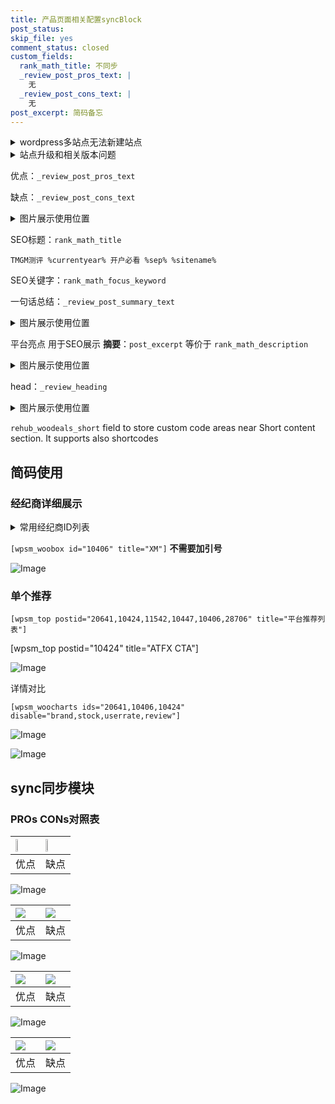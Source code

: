 ```yaml
---
title: 产品页面相关配置syncBlock
post_status: 
skip_file: yes
comment_status: closed
custom_fields:
  rank_math_title: 不同步
  _review_post_pros_text: |
    无
  _review_post_cons_text: |
    无
post_excerpt: 简码备忘
---
```

<details><summary>wordpress多站点无法新建站点</summary>

<li>和报错需要清理cookies一样的原因</li>
<li>wp-config.php里面<code>define( 'SUBDOMAIN_INSTALL', false );//子域名安装</code></li>
<li>新建子站点是用<code>define( 'SUBDOMAIN_INSTALL', true);//子域名安装</code> 完成以后，改成<code>false</code></li>
</details>

<details><summary>站点升级和相关版本问题</summary>

<p>wordpress：5.9.9
woocommerce：7.5.1
出现问题的地方：主题选项里面>><strong>Product layout >>compact style</strong></p>
<p>如何出现没有用过的字段 导致无法保存。先导出配置 然后进行修改，后面再次恢复即可。</p>
<p>出现部分字段无法显示时，需要返回默认布局后，对产品进行保存就好了。</p>
<p></p>
</details>

优点：`_review_post_pros_text`

缺点：`_review_post_cons_text`

<details><summary>图片展示使用位置</summary>

<img src="https://prod-files-secure.s3.us-west-2.amazonaws.com/39ed1227-6d7d-4570-be36-9ccd4a2c4241/f51d3d83-55d4-4bdf-9604-f37ec77ab556/Untitled.png?X-Amz-Algorithm=AWS4-HMAC-SHA256&X-Amz-Content-Sha256=UNSIGNED-PAYLOAD&X-Amz-Credential=ASIAZI2LB4666P5XKYOB%2F20251011%2Fus-west-2%2Fs3%2Faws4_request&X-Amz-Date=20251011T105520Z&X-Amz-Expires=3600&X-Amz-Security-Token=IQoJb3JpZ2luX2VjEGYaCXVzLXdlc3QtMiJIMEYCIQDGI8tzHjXg048HznIKKmoxygLtoWPBjCpRoPgbli2y8QIhAJijpwbN2pwPWRIg%2BbgWo%2FJyYVhnFYeSwGnDTFRluSSPKogECP%2F%2F%2F%2F%2F%2F%2F%2F%2F%2F%2FwEQABoMNjM3NDIzMTgzODA1IgzlhPxTCUdJ12t1JOoq3AMAcaBIyAkpzFMANmACEVtU2Nh%2Bglv0sDGwjWv1rciOcgCOsIURpRuFDuSdvzIgdcAcIc3OLmvwSY6hn9lJwNp%2BNWsvOBkchhoJilMDCZofqbbVqhoEL4T5b46m6Jm%2Fj50ySAG4CY7fjmngdZMmRjChubwldUrXKdgIK4VDoPx4y%2F6i3EZhAn%2FYMvXKQUwaH5xre4igkU4t7MJqX1AKILjkFxsc5DhvUkRu1E4rI2SwnG%2F01esmhSkuND2lLBnBRSetgbn%2F5vJZiu6m3Tqo0T8sqgzu1RtW%2FpPiGswliuE4eETekTCrANg3U36wHuPdKBnTdfnvw2zOZ7%2BkK%2F0JwNu9N0iYXO9BArXLJuardfK%2BPKlPBi2vwtFiTBkc8l6q5ID0M21bwF4eUiy0ZVG3rcSCnIhVW4%2FbWcg7R0EJB8Kbkxh8HytnqEVkOTZbxf8A5Zd1p9uYTAgbYdUNq95dOUjPsD7BkIr93NhfZkQkSy6nRRC15x7zX%2FWrrrdVG0VYlFO3PwbqDgZrQ6w3HAmLpGlAWt%2FtCffQrr7zsjzLKseNIdEOyj7ZMlS0lTloLnDEXakYhOlVJm%2F%2FoLaxtLe0kgopOI3PsMuoIisHF34KVsPoqbPmS62UQtY3sjmnZzCN46fHBjqkAWIJVik%2BJ%2F41oPXo84Benql8zigVYCpaHcmRa%2BcJK0J8kPx%2BMICjewFYpUji1SddW5Ll5skWcM4euFdtDyKBaIA%2FW39EBOqIW0Mmc1raY0TeHN5vO%2FQX%2F1XydZPiCpwMztXTo323ZIRFozPyI6TWj%2FK%2B822Yx1TLd6bsFW24%2FuJsnpvjk57quS8UEcRuomLe2v%2FEkkpknXzFiT9G9dPpvAweDU26&X-Amz-Signature=db19eed962f82b977ec606cd29446e6e79d686dd13387acfdd5492e543a22dec&X-Amz-SignedHeaders=host&x-amz-checksum-mode=ENABLED&x-id=GetObject" alt="Image">
</details>

SEO标题：`rank_math_title`

`TMGM测评 %currentyear% 开户必看 %sep% %sitename%`

SEO关键字：`rank_math_focus_keyword`

一句话总结：`_review_post_summary_text`

<details><summary>图片展示使用位置</summary>

<img src="https://prod-files-secure.s3.us-west-2.amazonaws.com/39ed1227-6d7d-4570-be36-9ccd4a2c4241/4b96a922-296c-4f4e-8630-d1c870cbce01/Untitled.png?X-Amz-Algorithm=AWS4-HMAC-SHA256&X-Amz-Content-Sha256=UNSIGNED-PAYLOAD&X-Amz-Credential=ASIAZI2LB4664MLGK45T%2F20251011%2Fus-west-2%2Fs3%2Faws4_request&X-Amz-Date=20251011T105520Z&X-Amz-Expires=3600&X-Amz-Security-Token=IQoJb3JpZ2luX2VjEGYaCXVzLXdlc3QtMiJIMEYCIQC93D1R4vm4o6yK0cx7F7aKNCrn7ZQeQglZUgNQuGSeRAIhAPrgw7Ny3RxxoKaXqCxKSTaOXzF5pBSSgrSjYto%2B2vgFKogECP%2F%2F%2F%2F%2F%2F%2F%2F%2F%2F%2FwEQABoMNjM3NDIzMTgzODA1IgyLp4vctpJj%2FfsuteYq3AM2i5datuWQOzPedE0qg64uR0HUsDaIVxb4Hr415Rs7bT%2FtU9PL9%2BXibsMBupSwkkn7e3qb%2FcvFhQKNKuySU8UgyJZa%2BTLFxwe%2BHNJhjCWoGaGtEORPu1LkhiGItknPE9jtDE0XNHgGVMt2n8Cjge5M%2BhYN9EhiuvXgtHAVwPF9PmpkMTWkckPU0rSfn53fUvbmfGstGwMzYnwy9nrOog%2F54quWWgSQ1qNrFtGCHSPAU4tY%2BWtpA3GLIEpbjrC%2FdXgwoS3riW03Vhu5bzXQi5wLwxksO2awtYJ4a8UoQ3OxBDrOTdSXLbdwAOHQ53%2ByAf5Ws7SMq2M2dsE9f7S5SSlZzy6BRo5R6%2FnuC39eHCS%2B3sEs%2FTdev4nBFhtUx4CEcn6AK6DInODHToCfrk8FtV0j27w1j%2B%2F55Q%2FC9n1PI0s05JZCs5e%2BViwsYpt3oT9LC%2FVWpbnR6Sd7cNaP1rI%2BgJ9ZNU82lVCOxmdQjVc0HziFgTU5LZVeFHw%2BAERrUuWLWORE%2B8JzQXVvSyiW51X%2B%2BBFlDx0Ak4A1lCkDJycBzDaryES279hHfLbXzjM3aEPDXOEfBN2j5vx%2BCx%2BcoFulM%2FSqXtbU9F%2Blgb0bcmS8yjNqED9SdTuvix57fPwJizC14qfHBjqkARRAEUSu555Zo4yqoTSfrzzQGIIBqzd6b2baAUHfihhJmkl2Hd0vEPS0cudODuJ16Ch6qAr7kdczwqCG85VwKMbfoH7mdhHGbyC1shsViz%2B03FfMm%2BMzhKS1D09aYPXCZ%2FSDw5EMq0c6jgnEGtfHZpKnsfFIkOYNkiUJBVSMwsnJh2ld5Twx3PAfGP38lZQ0Z61zPF2FI7pTEDIPEHubiCkV3hw5&X-Amz-Signature=d42fdf0e39ca22d23a5d2ddceef10e4e07e1affd08080478ba1217a3f8181964&X-Amz-SignedHeaders=host&x-amz-checksum-mode=ENABLED&x-id=GetObject" alt="Image">
</details>

平台亮点 用于SEO展示 **摘要**：`post_excerpt`  等价于 `rank_math_description`

<details><summary>图片展示使用位置</summary>

<img src="https://prod-files-secure.s3.us-west-2.amazonaws.com/39ed1227-6d7d-4570-be36-9ccd4a2c4241/1ee11f63-b60a-4dfe-a7a7-d58ff23b5d88/Untitled.png?X-Amz-Algorithm=AWS4-HMAC-SHA256&X-Amz-Content-Sha256=UNSIGNED-PAYLOAD&X-Amz-Credential=ASIAZI2LB466UBUFELRZ%2F20251011%2Fus-west-2%2Fs3%2Faws4_request&X-Amz-Date=20251011T105521Z&X-Amz-Expires=3600&X-Amz-Security-Token=IQoJb3JpZ2luX2VjEGYaCXVzLXdlc3QtMiJHMEUCIQDjDChkr6LOv99d6o5E%2BksQAgrDsxL9QGE1Xnk6mG3Y1QIgdNlfLPQ%2FktEgY3JY%2FpGACe9jeMgk2AxGo3fapzlg1O8qiAQI%2F%2F%2F%2F%2F%2F%2F%2F%2F%2F%2F%2FARAAGgw2Mzc0MjMxODM4MDUiDHXDvIapmc500jXyjSrcAxL1x5WkrNZwj1XPex8b%2BkJfHKFIpvjLoXRuXPZf7ki5ysv7q6sbbhY2C4ASFYh1hrMQ5gP%2FbGbfgw1P3ghzqKZr%2F%2F1Abp0dKSwfwRixR2GI%2FGw3Y6WmWD4uxMNSWDI4ldxrjnGSYjv67OVwaImQnEnsshYaVmBaISZmXXlh1J7Az%2BOGvHDSD2uJJWeO2t0LMHzmm2h6z%2FU7KO2v1HJgNf%2FKiKy6u%2BLV6MnWMNCFbobdrZbGK0fDrDD6qV37uklntdG23khNkxSAjFjETF1VBA%2FD5XU0mxKxw7GTgZUWdn5iF3Dwvc058Iq6unD1d9TrnSfqt9bLoPZM1i9Zt2TyU3KjjKgzUWZtroum7pWoK2tDePmZmDq6fB0LniBckCaXik%2FyD0VfXMjbZ%2FVoXOp7YYp2b2UBmZNZ6qawX4dQo478IJhIpxt%2Beynf7weB30jy4yK4jY7O5mNhX2y511HSsEuBCeeyisEWTHxi5qJJvumTvjvvb%2Bcu5vzb4Y6DRjf%2B4A%2BPJR1cxuJZVpeaZkOTJ9ItPQ%2F3JUPJMBSCam4LZqfdy0aj9vIAwN%2BjsDpRS%2FAFI8Dd3CDnOQPrBkwpGG3e8IrxgNEobtoaXrtoOQVsnKi%2BLnK4qTSLcEe8GY%2FSMJfip8cGOqUBOG9B05mpTSqbEg8oBkQzWdci109QZQcmhx5aLvfpMqpIPJ3yoSYzvGnlY968MzE9iTZiOf%2FxzUBhmHqvQYiJZRhgIUFrXFl8cMFsZZMeI2%2Bpl8IOlEbJjo%2BTymyxxvLMLUMltR03Llc9ynfuxMLtIHjZFoLMweBw0dezGsxoQgERMYqPNDYEetyX3LkgqM8yP1QcDWRkDXELjtqX3TRLo9Wi8ILg&X-Amz-Signature=15ca28b462e24a205270c1dc1b18503a01a6c73135954ef6de60f4caeca859ba&X-Amz-SignedHeaders=host&x-amz-checksum-mode=ENABLED&x-id=GetObject" alt="Image">
<img src="https://prod-files-secure.s3.us-west-2.amazonaws.com/39ed1227-6d7d-4570-be36-9ccd4a2c4241/ad4118b5-78d8-4fbe-801e-3b29b5d99c01/Untitled.png?X-Amz-Algorithm=AWS4-HMAC-SHA256&X-Amz-Content-Sha256=UNSIGNED-PAYLOAD&X-Amz-Credential=ASIAZI2LB466UBUFELRZ%2F20251011%2Fus-west-2%2Fs3%2Faws4_request&X-Amz-Date=20251011T105521Z&X-Amz-Expires=3600&X-Amz-Security-Token=IQoJb3JpZ2luX2VjEGYaCXVzLXdlc3QtMiJHMEUCIQDjDChkr6LOv99d6o5E%2BksQAgrDsxL9QGE1Xnk6mG3Y1QIgdNlfLPQ%2FktEgY3JY%2FpGACe9jeMgk2AxGo3fapzlg1O8qiAQI%2F%2F%2F%2F%2F%2F%2F%2F%2F%2F%2F%2FARAAGgw2Mzc0MjMxODM4MDUiDHXDvIapmc500jXyjSrcAxL1x5WkrNZwj1XPex8b%2BkJfHKFIpvjLoXRuXPZf7ki5ysv7q6sbbhY2C4ASFYh1hrMQ5gP%2FbGbfgw1P3ghzqKZr%2F%2F1Abp0dKSwfwRixR2GI%2FGw3Y6WmWD4uxMNSWDI4ldxrjnGSYjv67OVwaImQnEnsshYaVmBaISZmXXlh1J7Az%2BOGvHDSD2uJJWeO2t0LMHzmm2h6z%2FU7KO2v1HJgNf%2FKiKy6u%2BLV6MnWMNCFbobdrZbGK0fDrDD6qV37uklntdG23khNkxSAjFjETF1VBA%2FD5XU0mxKxw7GTgZUWdn5iF3Dwvc058Iq6unD1d9TrnSfqt9bLoPZM1i9Zt2TyU3KjjKgzUWZtroum7pWoK2tDePmZmDq6fB0LniBckCaXik%2FyD0VfXMjbZ%2FVoXOp7YYp2b2UBmZNZ6qawX4dQo478IJhIpxt%2Beynf7weB30jy4yK4jY7O5mNhX2y511HSsEuBCeeyisEWTHxi5qJJvumTvjvvb%2Bcu5vzb4Y6DRjf%2B4A%2BPJR1cxuJZVpeaZkOTJ9ItPQ%2F3JUPJMBSCam4LZqfdy0aj9vIAwN%2BjsDpRS%2FAFI8Dd3CDnOQPrBkwpGG3e8IrxgNEobtoaXrtoOQVsnKi%2BLnK4qTSLcEe8GY%2FSMJfip8cGOqUBOG9B05mpTSqbEg8oBkQzWdci109QZQcmhx5aLvfpMqpIPJ3yoSYzvGnlY968MzE9iTZiOf%2FxzUBhmHqvQYiJZRhgIUFrXFl8cMFsZZMeI2%2Bpl8IOlEbJjo%2BTymyxxvLMLUMltR03Llc9ynfuxMLtIHjZFoLMweBw0dezGsxoQgERMYqPNDYEetyX3LkgqM8yP1QcDWRkDXELjtqX3TRLo9Wi8ILg&X-Amz-Signature=0894bc2a3962d4a89c734e23b63b0fb3d501be505c7fcd4bc170d1e4d0080b52&X-Amz-SignedHeaders=host&x-amz-checksum-mode=ENABLED&x-id=GetObject" alt="Image">
<img src="https://prod-files-secure.s3.us-west-2.amazonaws.com/39ed1227-6d7d-4570-be36-9ccd4a2c4241/a38cf7c9-a79c-4b64-9e94-13589fe0758b/Untitled.png?X-Amz-Algorithm=AWS4-HMAC-SHA256&X-Amz-Content-Sha256=UNSIGNED-PAYLOAD&X-Amz-Credential=ASIAZI2LB466UBUFELRZ%2F20251011%2Fus-west-2%2Fs3%2Faws4_request&X-Amz-Date=20251011T105521Z&X-Amz-Expires=3600&X-Amz-Security-Token=IQoJb3JpZ2luX2VjEGYaCXVzLXdlc3QtMiJHMEUCIQDjDChkr6LOv99d6o5E%2BksQAgrDsxL9QGE1Xnk6mG3Y1QIgdNlfLPQ%2FktEgY3JY%2FpGACe9jeMgk2AxGo3fapzlg1O8qiAQI%2F%2F%2F%2F%2F%2F%2F%2F%2F%2F%2F%2FARAAGgw2Mzc0MjMxODM4MDUiDHXDvIapmc500jXyjSrcAxL1x5WkrNZwj1XPex8b%2BkJfHKFIpvjLoXRuXPZf7ki5ysv7q6sbbhY2C4ASFYh1hrMQ5gP%2FbGbfgw1P3ghzqKZr%2F%2F1Abp0dKSwfwRixR2GI%2FGw3Y6WmWD4uxMNSWDI4ldxrjnGSYjv67OVwaImQnEnsshYaVmBaISZmXXlh1J7Az%2BOGvHDSD2uJJWeO2t0LMHzmm2h6z%2FU7KO2v1HJgNf%2FKiKy6u%2BLV6MnWMNCFbobdrZbGK0fDrDD6qV37uklntdG23khNkxSAjFjETF1VBA%2FD5XU0mxKxw7GTgZUWdn5iF3Dwvc058Iq6unD1d9TrnSfqt9bLoPZM1i9Zt2TyU3KjjKgzUWZtroum7pWoK2tDePmZmDq6fB0LniBckCaXik%2FyD0VfXMjbZ%2FVoXOp7YYp2b2UBmZNZ6qawX4dQo478IJhIpxt%2Beynf7weB30jy4yK4jY7O5mNhX2y511HSsEuBCeeyisEWTHxi5qJJvumTvjvvb%2Bcu5vzb4Y6DRjf%2B4A%2BPJR1cxuJZVpeaZkOTJ9ItPQ%2F3JUPJMBSCam4LZqfdy0aj9vIAwN%2BjsDpRS%2FAFI8Dd3CDnOQPrBkwpGG3e8IrxgNEobtoaXrtoOQVsnKi%2BLnK4qTSLcEe8GY%2FSMJfip8cGOqUBOG9B05mpTSqbEg8oBkQzWdci109QZQcmhx5aLvfpMqpIPJ3yoSYzvGnlY968MzE9iTZiOf%2FxzUBhmHqvQYiJZRhgIUFrXFl8cMFsZZMeI2%2Bpl8IOlEbJjo%2BTymyxxvLMLUMltR03Llc9ynfuxMLtIHjZFoLMweBw0dezGsxoQgERMYqPNDYEetyX3LkgqM8yP1QcDWRkDXELjtqX3TRLo9Wi8ILg&X-Amz-Signature=181476f5c53dfdc5415a4c998f43ede1ec94bea2ef4e7901278dc2225be5ad47&X-Amz-SignedHeaders=host&x-amz-checksum-mode=ENABLED&x-id=GetObject" alt="Image">
<img src="https://prod-files-secure.s3.us-west-2.amazonaws.com/39ed1227-6d7d-4570-be36-9ccd4a2c4241/7da6fc1e-d2ac-42ae-8c75-cb5749aa18f6/Untitled.png?X-Amz-Algorithm=AWS4-HMAC-SHA256&X-Amz-Content-Sha256=UNSIGNED-PAYLOAD&X-Amz-Credential=ASIAZI2LB466UBUFELRZ%2F20251011%2Fus-west-2%2Fs3%2Faws4_request&X-Amz-Date=20251011T105521Z&X-Amz-Expires=3600&X-Amz-Security-Token=IQoJb3JpZ2luX2VjEGYaCXVzLXdlc3QtMiJHMEUCIQDjDChkr6LOv99d6o5E%2BksQAgrDsxL9QGE1Xnk6mG3Y1QIgdNlfLPQ%2FktEgY3JY%2FpGACe9jeMgk2AxGo3fapzlg1O8qiAQI%2F%2F%2F%2F%2F%2F%2F%2F%2F%2F%2F%2FARAAGgw2Mzc0MjMxODM4MDUiDHXDvIapmc500jXyjSrcAxL1x5WkrNZwj1XPex8b%2BkJfHKFIpvjLoXRuXPZf7ki5ysv7q6sbbhY2C4ASFYh1hrMQ5gP%2FbGbfgw1P3ghzqKZr%2F%2F1Abp0dKSwfwRixR2GI%2FGw3Y6WmWD4uxMNSWDI4ldxrjnGSYjv67OVwaImQnEnsshYaVmBaISZmXXlh1J7Az%2BOGvHDSD2uJJWeO2t0LMHzmm2h6z%2FU7KO2v1HJgNf%2FKiKy6u%2BLV6MnWMNCFbobdrZbGK0fDrDD6qV37uklntdG23khNkxSAjFjETF1VBA%2FD5XU0mxKxw7GTgZUWdn5iF3Dwvc058Iq6unD1d9TrnSfqt9bLoPZM1i9Zt2TyU3KjjKgzUWZtroum7pWoK2tDePmZmDq6fB0LniBckCaXik%2FyD0VfXMjbZ%2FVoXOp7YYp2b2UBmZNZ6qawX4dQo478IJhIpxt%2Beynf7weB30jy4yK4jY7O5mNhX2y511HSsEuBCeeyisEWTHxi5qJJvumTvjvvb%2Bcu5vzb4Y6DRjf%2B4A%2BPJR1cxuJZVpeaZkOTJ9ItPQ%2F3JUPJMBSCam4LZqfdy0aj9vIAwN%2BjsDpRS%2FAFI8Dd3CDnOQPrBkwpGG3e8IrxgNEobtoaXrtoOQVsnKi%2BLnK4qTSLcEe8GY%2FSMJfip8cGOqUBOG9B05mpTSqbEg8oBkQzWdci109QZQcmhx5aLvfpMqpIPJ3yoSYzvGnlY968MzE9iTZiOf%2FxzUBhmHqvQYiJZRhgIUFrXFl8cMFsZZMeI2%2Bpl8IOlEbJjo%2BTymyxxvLMLUMltR03Llc9ynfuxMLtIHjZFoLMweBw0dezGsxoQgERMYqPNDYEetyX3LkgqM8yP1QcDWRkDXELjtqX3TRLo9Wi8ILg&X-Amz-Signature=74cc9fcc97f0199eae3ff5fe1a41c52eaab406e59100de0e637da88b4a531271&X-Amz-SignedHeaders=host&x-amz-checksum-mode=ENABLED&x-id=GetObject" alt="Image">
<img src="https://prod-files-secure.s3.us-west-2.amazonaws.com/39ed1227-6d7d-4570-be36-9ccd4a2c4241/7e97f40a-eaee-47f5-b2f9-475f96808fa7/Untitled.png?X-Amz-Algorithm=AWS4-HMAC-SHA256&X-Amz-Content-Sha256=UNSIGNED-PAYLOAD&X-Amz-Credential=ASIAZI2LB466UBUFELRZ%2F20251011%2Fus-west-2%2Fs3%2Faws4_request&X-Amz-Date=20251011T105521Z&X-Amz-Expires=3600&X-Amz-Security-Token=IQoJb3JpZ2luX2VjEGYaCXVzLXdlc3QtMiJHMEUCIQDjDChkr6LOv99d6o5E%2BksQAgrDsxL9QGE1Xnk6mG3Y1QIgdNlfLPQ%2FktEgY3JY%2FpGACe9jeMgk2AxGo3fapzlg1O8qiAQI%2F%2F%2F%2F%2F%2F%2F%2F%2F%2F%2F%2FARAAGgw2Mzc0MjMxODM4MDUiDHXDvIapmc500jXyjSrcAxL1x5WkrNZwj1XPex8b%2BkJfHKFIpvjLoXRuXPZf7ki5ysv7q6sbbhY2C4ASFYh1hrMQ5gP%2FbGbfgw1P3ghzqKZr%2F%2F1Abp0dKSwfwRixR2GI%2FGw3Y6WmWD4uxMNSWDI4ldxrjnGSYjv67OVwaImQnEnsshYaVmBaISZmXXlh1J7Az%2BOGvHDSD2uJJWeO2t0LMHzmm2h6z%2FU7KO2v1HJgNf%2FKiKy6u%2BLV6MnWMNCFbobdrZbGK0fDrDD6qV37uklntdG23khNkxSAjFjETF1VBA%2FD5XU0mxKxw7GTgZUWdn5iF3Dwvc058Iq6unD1d9TrnSfqt9bLoPZM1i9Zt2TyU3KjjKgzUWZtroum7pWoK2tDePmZmDq6fB0LniBckCaXik%2FyD0VfXMjbZ%2FVoXOp7YYp2b2UBmZNZ6qawX4dQo478IJhIpxt%2Beynf7weB30jy4yK4jY7O5mNhX2y511HSsEuBCeeyisEWTHxi5qJJvumTvjvvb%2Bcu5vzb4Y6DRjf%2B4A%2BPJR1cxuJZVpeaZkOTJ9ItPQ%2F3JUPJMBSCam4LZqfdy0aj9vIAwN%2BjsDpRS%2FAFI8Dd3CDnOQPrBkwpGG3e8IrxgNEobtoaXrtoOQVsnKi%2BLnK4qTSLcEe8GY%2FSMJfip8cGOqUBOG9B05mpTSqbEg8oBkQzWdci109QZQcmhx5aLvfpMqpIPJ3yoSYzvGnlY968MzE9iTZiOf%2FxzUBhmHqvQYiJZRhgIUFrXFl8cMFsZZMeI2%2Bpl8IOlEbJjo%2BTymyxxvLMLUMltR03Llc9ynfuxMLtIHjZFoLMweBw0dezGsxoQgERMYqPNDYEetyX3LkgqM8yP1QcDWRkDXELjtqX3TRLo9Wi8ILg&X-Amz-Signature=f5fc4476f963a65238477b1bef6c3d4aa48b7dda13bb534465736f1624a94a8b&X-Amz-SignedHeaders=host&x-amz-checksum-mode=ENABLED&x-id=GetObject" alt="Image">
</details>

head：`_review_heading`

<details><summary>图片展示使用位置</summary>

<img src="https://prod-files-secure.s3.us-west-2.amazonaws.com/39ed1227-6d7d-4570-be36-9ccd4a2c4241/3a4650ad-9887-415c-889a-edd51fa54f27/Untitled.png?X-Amz-Algorithm=AWS4-HMAC-SHA256&X-Amz-Content-Sha256=UNSIGNED-PAYLOAD&X-Amz-Credential=ASIAZI2LB466XHQNOJAS%2F20251011%2Fus-west-2%2Fs3%2Faws4_request&X-Amz-Date=20251011T105521Z&X-Amz-Expires=3600&X-Amz-Security-Token=IQoJb3JpZ2luX2VjEGYaCXVzLXdlc3QtMiJHMEUCIQDtso1vebUyeA9uQpIihnz7N5gqK5HvxRxKWOnyHc358gIgXv1pujqWEGi5xpjQUJ4wpjOgVK3wsd2g31vuezbaMTkqiAQI%2F%2F%2F%2F%2F%2F%2F%2F%2F%2F%2F%2FARAAGgw2Mzc0MjMxODM4MDUiDFHnrXSCnsKIXmvTySrcA8HhoN%2FF78OUJKa%2BymoOSQiF8iuYxcA%2BaMavDmVjDJojB6UC2AJble82Ffuu%2BRmEX6R%2FB8jYvLrperFCocffaKDcxkEI2ry9qb30q31BedLD3DDVG5%2BWD8m%2BoHjf4RDrrvKknJPGyy4RwoUnp%2F4WF6cuqwpAyAzkmyPKAymysrOCSi7tIYIrMMNaiCJoN5eUzvzNSUhRna%2BL5nZInLXR69JFKu4tse%2BaaD04IDTmLOkjMF9p3jvOuYmTkCFKGHpCIYzLaMRPKBCZrgaq3DoIWEvZinFk4S%2BKBH%2BcRDjVXNGwzkZLw7%2FgJfhemG5d8G0b7G%2FjfpA6GSiD%2FnYtbYAlbB05jXIJiz7ipUK7900s1tdA%2BIpAP3I6pD%2Fs37irBLYIbBePPPLO5dxUN6j00mEOYkOYCKMKymVs4rWBF%2FMBP9n%2FcD6VFyoP6kqoVJFoik9oEhssXueeShXI61L6F5Hm2za5WdBWJYV90OUpgskYsMeN3SLdJU%2FPTVuvj0Wxr1U1%2F6PAq%2BUabLI%2BRz9tQeLJXTHRgMbCi1c5ECVS4%2ByR6kljM%2BrqLbuq9lfCIu4GBH0GdfSyr5qXvB3tfdPvTyIkP6io3b2GwKIqyJ%2BIHVo3q0fuoigWh%2FgsLSBbir9vMJDip8cGOqUB72SdtJyP4LCVSidOuiKQ5kgHsns2GnCNYHkshQFvbB%2BqWmf1Ycm4bnx0l%2FAhZVcVShLrNsQiJQCgQtGDKT9I0Q0HyhiAS9g54AJQkYsm7Mr1HX7xq8dhGMIWAHvIyyklx15LxVFR4JW2AdiN80JUZdEKIsav86BNYF6RwnajXHCkfN1WE9e8GloWjBcNJGSlXZ2%2FrdguL8y9%2FrQ%2F9FYvZsWf%2FOqB&X-Amz-Signature=4e3844734dd7ec62008b4bd3143082901890a68d0ddbd68e914cfe7e81f4f660&X-Amz-SignedHeaders=host&x-amz-checksum-mode=ENABLED&x-id=GetObject" alt="Image">
</details>

`rehub_woodeals_short`	field to store custom code areas near Short content section. It supports also shortcodes



## 简码使用

### 经纪商详细展示

<details><summary>常用经纪商ID列表</summary>

<pre><code class="php">嘉盛 ===> 20641  [wpsm_woobox id="20641" title="嘉盛"]
易信easymarkets ===> 11542  [wpsm_woobox id="11542" title="易信easymarkets"]
ATFX外汇 ===> 10424  [wpsm_woobox id="10424" title="ATFX"]
XM ===> 10406  [wpsm_woobox id="10406" title="XM"]
TMGM ===> 29622  [wpsm_woobox id="29622" title="TMGM"]
HYCM ===> 10447  [wpsm_woobox id="10447" title="HYCM"]
fpmarkets澳福外汇 ===> 20639  [wpsm_woobox id="20639" title="fpmarkets澳福外汇"]</code></pre>
</details>

`[wpsm_woobox id="10406" title="XM"]` **不需要加引号**

![Image](https://prod-files-secure.s3.us-west-2.amazonaws.com/39ed1227-6d7d-4570-be36-9ccd4a2c4241/4f898f9d-0fa7-4e43-acd3-ac6bc7be575a/Untitled.png?X-Amz-Algorithm=AWS4-HMAC-SHA256&X-Amz-Content-Sha256=UNSIGNED-PAYLOAD&X-Amz-Credential=ASIAZI2LB466XGXJVPIA%2F20251011%2Fus-west-2%2Fs3%2Faws4_request&X-Amz-Date=20251011T105519Z&X-Amz-Expires=3600&X-Amz-Security-Token=IQoJb3JpZ2luX2VjEGYaCXVzLXdlc3QtMiJHMEUCIQC9oQmGUgf8tGS8le8fEWcD3QatRfTLrD23ZgTyGJZbkgIgbNYvX7qwjpFBKMCttAq03bSP2jBVRJdQ7u3%2BZcOurAsqiAQI%2F%2F%2F%2F%2F%2F%2F%2F%2F%2F%2F%2FARAAGgw2Mzc0MjMxODM4MDUiDKXcFQj6%2BNKkf2TlAircAwFtdnRvMS98bXkC0eKySdPj%2BDso1QEunI1dwNm%2FP8o5uUgkVcJCUZ55EzSsivAMwfDJ7mbFnKdxAdwE%2Boa1vRwZglIIGsB%2FZk0NU5wkk%2FQ178uGkv2uqt2OAMuZca3yd5E7mdXifWXGpXKNlwsPgfgR%2FCRjvBh5Rfb22tujUZ7JKadCCkgq6%2BJFvKWmkbSOtBCaLpPj%2F1h63xuE4cIiiCeWjxwQev1FFOA98Gj0YvweKVIQ%2B1hkbLi23%2FzxQzcM%2B%2FGKNLhR8xyLS%2F1Vwf1G6KE2RoKD45YH%2FhM8Gak%2F%2FZ5JNjU9Drz75iiMdSETB78RN%2BrFsk2eQA2pQayEt6d2V69T3tkUOvs%2BgF0yoFRf28sItSpMfVqE3zcP8zZ5hdx%2FhedMOecopvAcZIL8%2FPENi2kHu0xx2IBoMo%2Bos7HM35H5Cpr8WevuUx%2BZ6S1e6h69ye0gwpxvWghED3xK7lztzdvnOdkwn6FuSuG54TByeU3Vzux1plCJbjShfQiDOO6iAQvsSXVcb0geqEfYmG4M2n1TwZKbQh1045EmIkoZJpwklOvlhRHR4T3hlQkS4yh4Le%2BTaojou0uqqrL4m4ok5pjSUU1fGx5kdvsfONbNC05FtEinA53SGCTEsgH2MPzip8cGOqUB1UwGj6riopy1Q7zd52%2BV83z%2FYrYt6gX%2Bv5Sonq1QkZV79Nc4nPY4uuJ6LFFETIQ7V8Mr43x7if01x66QWHzbwbbeg%2BYJ1uzqWsmdbT1TTmvhlJuUVy0K0pRiLNabQvEhhxP%2FyTVWwGGXPdc0SZDtCHL8UquSVo6KhGwHqM02cGsfNUCll%2BvbMLdKXXxMJBkxkzpr0LIgNMealTZ0HBJKx3HPXBcW&X-Amz-Signature=dbf754f22a3383efca34f3f745d57589b3075bbf96fe175ebf14e9aad11e4480&X-Amz-SignedHeaders=host&x-amz-checksum-mode=ENABLED&x-id=GetObject)

### 单个推荐
`[wpsm_top postid="20641,10424,11542,10447,10406,28706" title="平台推荐列表"]`

[wpsm_top postid="10424" title="ATFX CTA"]

![Image](https://prod-files-secure.s3.us-west-2.amazonaws.com/39ed1227-6d7d-4570-be36-9ccd4a2c4241/5ac620dc-51a8-48b6-b55d-91f47299193c/Untitled.png?X-Amz-Algorithm=AWS4-HMAC-SHA256&X-Amz-Content-Sha256=UNSIGNED-PAYLOAD&X-Amz-Credential=ASIAZI2LB466XGXJVPIA%2F20251011%2Fus-west-2%2Fs3%2Faws4_request&X-Amz-Date=20251011T105519Z&X-Amz-Expires=3600&X-Amz-Security-Token=IQoJb3JpZ2luX2VjEGYaCXVzLXdlc3QtMiJHMEUCIQC9oQmGUgf8tGS8le8fEWcD3QatRfTLrD23ZgTyGJZbkgIgbNYvX7qwjpFBKMCttAq03bSP2jBVRJdQ7u3%2BZcOurAsqiAQI%2F%2F%2F%2F%2F%2F%2F%2F%2F%2F%2F%2FARAAGgw2Mzc0MjMxODM4MDUiDKXcFQj6%2BNKkf2TlAircAwFtdnRvMS98bXkC0eKySdPj%2BDso1QEunI1dwNm%2FP8o5uUgkVcJCUZ55EzSsivAMwfDJ7mbFnKdxAdwE%2Boa1vRwZglIIGsB%2FZk0NU5wkk%2FQ178uGkv2uqt2OAMuZca3yd5E7mdXifWXGpXKNlwsPgfgR%2FCRjvBh5Rfb22tujUZ7JKadCCkgq6%2BJFvKWmkbSOtBCaLpPj%2F1h63xuE4cIiiCeWjxwQev1FFOA98Gj0YvweKVIQ%2B1hkbLi23%2FzxQzcM%2B%2FGKNLhR8xyLS%2F1Vwf1G6KE2RoKD45YH%2FhM8Gak%2F%2FZ5JNjU9Drz75iiMdSETB78RN%2BrFsk2eQA2pQayEt6d2V69T3tkUOvs%2BgF0yoFRf28sItSpMfVqE3zcP8zZ5hdx%2FhedMOecopvAcZIL8%2FPENi2kHu0xx2IBoMo%2Bos7HM35H5Cpr8WevuUx%2BZ6S1e6h69ye0gwpxvWghED3xK7lztzdvnOdkwn6FuSuG54TByeU3Vzux1plCJbjShfQiDOO6iAQvsSXVcb0geqEfYmG4M2n1TwZKbQh1045EmIkoZJpwklOvlhRHR4T3hlQkS4yh4Le%2BTaojou0uqqrL4m4ok5pjSUU1fGx5kdvsfONbNC05FtEinA53SGCTEsgH2MPzip8cGOqUB1UwGj6riopy1Q7zd52%2BV83z%2FYrYt6gX%2Bv5Sonq1QkZV79Nc4nPY4uuJ6LFFETIQ7V8Mr43x7if01x66QWHzbwbbeg%2BYJ1uzqWsmdbT1TTmvhlJuUVy0K0pRiLNabQvEhhxP%2FyTVWwGGXPdc0SZDtCHL8UquSVo6KhGwHqM02cGsfNUCll%2BvbMLdKXXxMJBkxkzpr0LIgNMealTZ0HBJKx3HPXBcW&X-Amz-Signature=5eabc0043f5186105d4cd9c9f499730bdcdcc6ad970add60c98e197fc5d5e465&X-Amz-SignedHeaders=host&x-amz-checksum-mode=ENABLED&x-id=GetObject)

详情对比

`[wpsm_woocharts ids="20641,10406,10424" disable="brand,stock,userrate,review"]`

![Image](https://prod-files-secure.s3.us-west-2.amazonaws.com/39ed1227-6d7d-4570-be36-9ccd4a2c4241/bf3ba45f-b9f3-4295-8aef-b4a495fd25f4/Untitled.png?X-Amz-Algorithm=AWS4-HMAC-SHA256&X-Amz-Content-Sha256=UNSIGNED-PAYLOAD&X-Amz-Credential=ASIAZI2LB466XGXJVPIA%2F20251011%2Fus-west-2%2Fs3%2Faws4_request&X-Amz-Date=20251011T105519Z&X-Amz-Expires=3600&X-Amz-Security-Token=IQoJb3JpZ2luX2VjEGYaCXVzLXdlc3QtMiJHMEUCIQC9oQmGUgf8tGS8le8fEWcD3QatRfTLrD23ZgTyGJZbkgIgbNYvX7qwjpFBKMCttAq03bSP2jBVRJdQ7u3%2BZcOurAsqiAQI%2F%2F%2F%2F%2F%2F%2F%2F%2F%2F%2F%2FARAAGgw2Mzc0MjMxODM4MDUiDKXcFQj6%2BNKkf2TlAircAwFtdnRvMS98bXkC0eKySdPj%2BDso1QEunI1dwNm%2FP8o5uUgkVcJCUZ55EzSsivAMwfDJ7mbFnKdxAdwE%2Boa1vRwZglIIGsB%2FZk0NU5wkk%2FQ178uGkv2uqt2OAMuZca3yd5E7mdXifWXGpXKNlwsPgfgR%2FCRjvBh5Rfb22tujUZ7JKadCCkgq6%2BJFvKWmkbSOtBCaLpPj%2F1h63xuE4cIiiCeWjxwQev1FFOA98Gj0YvweKVIQ%2B1hkbLi23%2FzxQzcM%2B%2FGKNLhR8xyLS%2F1Vwf1G6KE2RoKD45YH%2FhM8Gak%2F%2FZ5JNjU9Drz75iiMdSETB78RN%2BrFsk2eQA2pQayEt6d2V69T3tkUOvs%2BgF0yoFRf28sItSpMfVqE3zcP8zZ5hdx%2FhedMOecopvAcZIL8%2FPENi2kHu0xx2IBoMo%2Bos7HM35H5Cpr8WevuUx%2BZ6S1e6h69ye0gwpxvWghED3xK7lztzdvnOdkwn6FuSuG54TByeU3Vzux1plCJbjShfQiDOO6iAQvsSXVcb0geqEfYmG4M2n1TwZKbQh1045EmIkoZJpwklOvlhRHR4T3hlQkS4yh4Le%2BTaojou0uqqrL4m4ok5pjSUU1fGx5kdvsfONbNC05FtEinA53SGCTEsgH2MPzip8cGOqUB1UwGj6riopy1Q7zd52%2BV83z%2FYrYt6gX%2Bv5Sonq1QkZV79Nc4nPY4uuJ6LFFETIQ7V8Mr43x7if01x66QWHzbwbbeg%2BYJ1uzqWsmdbT1TTmvhlJuUVy0K0pRiLNabQvEhhxP%2FyTVWwGGXPdc0SZDtCHL8UquSVo6KhGwHqM02cGsfNUCll%2BvbMLdKXXxMJBkxkzpr0LIgNMealTZ0HBJKx3HPXBcW&X-Amz-Signature=9c9ddf826a313fed963e97d8055659ea90ff88f7f3c16b768b8c04573c89bc5e&X-Amz-SignedHeaders=host&x-amz-checksum-mode=ENABLED&x-id=GetObject)

![Image](https://prod-files-secure.s3.us-west-2.amazonaws.com/39ed1227-6d7d-4570-be36-9ccd4a2c4241/30bc56ef-f383-4b48-9768-2ebc9e436ec0/Untitled.png?X-Amz-Algorithm=AWS4-HMAC-SHA256&X-Amz-Content-Sha256=UNSIGNED-PAYLOAD&X-Amz-Credential=ASIAZI2LB466XGXJVPIA%2F20251011%2Fus-west-2%2Fs3%2Faws4_request&X-Amz-Date=20251011T105519Z&X-Amz-Expires=3600&X-Amz-Security-Token=IQoJb3JpZ2luX2VjEGYaCXVzLXdlc3QtMiJHMEUCIQC9oQmGUgf8tGS8le8fEWcD3QatRfTLrD23ZgTyGJZbkgIgbNYvX7qwjpFBKMCttAq03bSP2jBVRJdQ7u3%2BZcOurAsqiAQI%2F%2F%2F%2F%2F%2F%2F%2F%2F%2F%2F%2FARAAGgw2Mzc0MjMxODM4MDUiDKXcFQj6%2BNKkf2TlAircAwFtdnRvMS98bXkC0eKySdPj%2BDso1QEunI1dwNm%2FP8o5uUgkVcJCUZ55EzSsivAMwfDJ7mbFnKdxAdwE%2Boa1vRwZglIIGsB%2FZk0NU5wkk%2FQ178uGkv2uqt2OAMuZca3yd5E7mdXifWXGpXKNlwsPgfgR%2FCRjvBh5Rfb22tujUZ7JKadCCkgq6%2BJFvKWmkbSOtBCaLpPj%2F1h63xuE4cIiiCeWjxwQev1FFOA98Gj0YvweKVIQ%2B1hkbLi23%2FzxQzcM%2B%2FGKNLhR8xyLS%2F1Vwf1G6KE2RoKD45YH%2FhM8Gak%2F%2FZ5JNjU9Drz75iiMdSETB78RN%2BrFsk2eQA2pQayEt6d2V69T3tkUOvs%2BgF0yoFRf28sItSpMfVqE3zcP8zZ5hdx%2FhedMOecopvAcZIL8%2FPENi2kHu0xx2IBoMo%2Bos7HM35H5Cpr8WevuUx%2BZ6S1e6h69ye0gwpxvWghED3xK7lztzdvnOdkwn6FuSuG54TByeU3Vzux1plCJbjShfQiDOO6iAQvsSXVcb0geqEfYmG4M2n1TwZKbQh1045EmIkoZJpwklOvlhRHR4T3hlQkS4yh4Le%2BTaojou0uqqrL4m4ok5pjSUU1fGx5kdvsfONbNC05FtEinA53SGCTEsgH2MPzip8cGOqUB1UwGj6riopy1Q7zd52%2BV83z%2FYrYt6gX%2Bv5Sonq1QkZV79Nc4nPY4uuJ6LFFETIQ7V8Mr43x7if01x66QWHzbwbbeg%2BYJ1uzqWsmdbT1TTmvhlJuUVy0K0pRiLNabQvEhhxP%2FyTVWwGGXPdc0SZDtCHL8UquSVo6KhGwHqM02cGsfNUCll%2BvbMLdKXXxMJBkxkzpr0LIgNMealTZ0HBJKx3HPXBcW&X-Amz-Signature=f294ab719a12bb3b531e0febdda10d71f847d1ae907392cf600145e3b46d91cb&X-Amz-SignedHeaders=host&x-amz-checksum-mode=ENABLED&x-id=GetObject)

## sync同步模块

### PROs CONs对照表

| <img src="https://cdn.ifttt.fun/gh/jarlin8/OSS@main/icons/customize/pros.svg" height="auto" width="37.3%"> | <img src="https://cdn.ifttt.fun/gh/jarlin8/OSS@main/icons/customize/cons.svg" height="auto" width="28.8%"> |
| :--- | :--- |
| 优点 | 缺点 |

![Image](https://prod-files-secure.s3.us-west-2.amazonaws.com/39ed1227-6d7d-4570-be36-9ccd4a2c4241/8742b755-dfb5-4004-9a5f-d6e561664bd8/Untitled.png?X-Amz-Algorithm=AWS4-HMAC-SHA256&X-Amz-Content-Sha256=UNSIGNED-PAYLOAD&X-Amz-Credential=ASIAZI2LB466XGXJVPIA%2F20251011%2Fus-west-2%2Fs3%2Faws4_request&X-Amz-Date=20251011T105519Z&X-Amz-Expires=3600&X-Amz-Security-Token=IQoJb3JpZ2luX2VjEGYaCXVzLXdlc3QtMiJHMEUCIQC9oQmGUgf8tGS8le8fEWcD3QatRfTLrD23ZgTyGJZbkgIgbNYvX7qwjpFBKMCttAq03bSP2jBVRJdQ7u3%2BZcOurAsqiAQI%2F%2F%2F%2F%2F%2F%2F%2F%2F%2F%2F%2FARAAGgw2Mzc0MjMxODM4MDUiDKXcFQj6%2BNKkf2TlAircAwFtdnRvMS98bXkC0eKySdPj%2BDso1QEunI1dwNm%2FP8o5uUgkVcJCUZ55EzSsivAMwfDJ7mbFnKdxAdwE%2Boa1vRwZglIIGsB%2FZk0NU5wkk%2FQ178uGkv2uqt2OAMuZca3yd5E7mdXifWXGpXKNlwsPgfgR%2FCRjvBh5Rfb22tujUZ7JKadCCkgq6%2BJFvKWmkbSOtBCaLpPj%2F1h63xuE4cIiiCeWjxwQev1FFOA98Gj0YvweKVIQ%2B1hkbLi23%2FzxQzcM%2B%2FGKNLhR8xyLS%2F1Vwf1G6KE2RoKD45YH%2FhM8Gak%2F%2FZ5JNjU9Drz75iiMdSETB78RN%2BrFsk2eQA2pQayEt6d2V69T3tkUOvs%2BgF0yoFRf28sItSpMfVqE3zcP8zZ5hdx%2FhedMOecopvAcZIL8%2FPENi2kHu0xx2IBoMo%2Bos7HM35H5Cpr8WevuUx%2BZ6S1e6h69ye0gwpxvWghED3xK7lztzdvnOdkwn6FuSuG54TByeU3Vzux1plCJbjShfQiDOO6iAQvsSXVcb0geqEfYmG4M2n1TwZKbQh1045EmIkoZJpwklOvlhRHR4T3hlQkS4yh4Le%2BTaojou0uqqrL4m4ok5pjSUU1fGx5kdvsfONbNC05FtEinA53SGCTEsgH2MPzip8cGOqUB1UwGj6riopy1Q7zd52%2BV83z%2FYrYt6gX%2Bv5Sonq1QkZV79Nc4nPY4uuJ6LFFETIQ7V8Mr43x7if01x66QWHzbwbbeg%2BYJ1uzqWsmdbT1TTmvhlJuUVy0K0pRiLNabQvEhhxP%2FyTVWwGGXPdc0SZDtCHL8UquSVo6KhGwHqM02cGsfNUCll%2BvbMLdKXXxMJBkxkzpr0LIgNMealTZ0HBJKx3HPXBcW&X-Amz-Signature=c68a11019e135f389c52b65c8d15a1a1608022730340f742134ab3a40510ac1a&X-Amz-SignedHeaders=host&x-amz-checksum-mode=ENABLED&x-id=GetObject)

| <img src="https://cdn.ifttt.fun/gh/jarlin8/OSS@main/icons/customize/pros1.svg" height="auto"> | <img src="https://cdn.ifttt.fun/gh/jarlin8/OSS@main/icons/customize/cons1.svg" height="auto"> |
| :--- | :--- |
| 优点 | 缺点 |

![Image](https://prod-files-secure.s3.us-west-2.amazonaws.com/39ed1227-6d7d-4570-be36-9ccd4a2c4241/806358f8-c9c4-4e17-bb35-c6c76a5397a5/Untitled.png?X-Amz-Algorithm=AWS4-HMAC-SHA256&X-Amz-Content-Sha256=UNSIGNED-PAYLOAD&X-Amz-Credential=ASIAZI2LB466XGXJVPIA%2F20251011%2Fus-west-2%2Fs3%2Faws4_request&X-Amz-Date=20251011T105519Z&X-Amz-Expires=3600&X-Amz-Security-Token=IQoJb3JpZ2luX2VjEGYaCXVzLXdlc3QtMiJHMEUCIQC9oQmGUgf8tGS8le8fEWcD3QatRfTLrD23ZgTyGJZbkgIgbNYvX7qwjpFBKMCttAq03bSP2jBVRJdQ7u3%2BZcOurAsqiAQI%2F%2F%2F%2F%2F%2F%2F%2F%2F%2F%2F%2FARAAGgw2Mzc0MjMxODM4MDUiDKXcFQj6%2BNKkf2TlAircAwFtdnRvMS98bXkC0eKySdPj%2BDso1QEunI1dwNm%2FP8o5uUgkVcJCUZ55EzSsivAMwfDJ7mbFnKdxAdwE%2Boa1vRwZglIIGsB%2FZk0NU5wkk%2FQ178uGkv2uqt2OAMuZca3yd5E7mdXifWXGpXKNlwsPgfgR%2FCRjvBh5Rfb22tujUZ7JKadCCkgq6%2BJFvKWmkbSOtBCaLpPj%2F1h63xuE4cIiiCeWjxwQev1FFOA98Gj0YvweKVIQ%2B1hkbLi23%2FzxQzcM%2B%2FGKNLhR8xyLS%2F1Vwf1G6KE2RoKD45YH%2FhM8Gak%2F%2FZ5JNjU9Drz75iiMdSETB78RN%2BrFsk2eQA2pQayEt6d2V69T3tkUOvs%2BgF0yoFRf28sItSpMfVqE3zcP8zZ5hdx%2FhedMOecopvAcZIL8%2FPENi2kHu0xx2IBoMo%2Bos7HM35H5Cpr8WevuUx%2BZ6S1e6h69ye0gwpxvWghED3xK7lztzdvnOdkwn6FuSuG54TByeU3Vzux1plCJbjShfQiDOO6iAQvsSXVcb0geqEfYmG4M2n1TwZKbQh1045EmIkoZJpwklOvlhRHR4T3hlQkS4yh4Le%2BTaojou0uqqrL4m4ok5pjSUU1fGx5kdvsfONbNC05FtEinA53SGCTEsgH2MPzip8cGOqUB1UwGj6riopy1Q7zd52%2BV83z%2FYrYt6gX%2Bv5Sonq1QkZV79Nc4nPY4uuJ6LFFETIQ7V8Mr43x7if01x66QWHzbwbbeg%2BYJ1uzqWsmdbT1TTmvhlJuUVy0K0pRiLNabQvEhhxP%2FyTVWwGGXPdc0SZDtCHL8UquSVo6KhGwHqM02cGsfNUCll%2BvbMLdKXXxMJBkxkzpr0LIgNMealTZ0HBJKx3HPXBcW&X-Amz-Signature=291027f12be7ffeb43eaf1ff9506dee13957c5e84fd66731d8e634473e7a6bd9&X-Amz-SignedHeaders=host&x-amz-checksum-mode=ENABLED&x-id=GetObject)

| <img src="https://cdn.ifttt.fun/gh/jarlin8/OSS@main/icons/customize/pros2.svg" height="auto"> | <img src="https://cdn.ifttt.fun/gh/jarlin8/OSS@main/icons/customize/cons2.svg" height="auto"> |
| :--- | :--- |
| 优点 | 缺点 |

![Image](https://prod-files-secure.s3.us-west-2.amazonaws.com/39ed1227-6d7d-4570-be36-9ccd4a2c4241/a9245ec9-70dd-4005-b534-0d54315fc5f3/Untitled.png?X-Amz-Algorithm=AWS4-HMAC-SHA256&X-Amz-Content-Sha256=UNSIGNED-PAYLOAD&X-Amz-Credential=ASIAZI2LB466XGXJVPIA%2F20251011%2Fus-west-2%2Fs3%2Faws4_request&X-Amz-Date=20251011T105519Z&X-Amz-Expires=3600&X-Amz-Security-Token=IQoJb3JpZ2luX2VjEGYaCXVzLXdlc3QtMiJHMEUCIQC9oQmGUgf8tGS8le8fEWcD3QatRfTLrD23ZgTyGJZbkgIgbNYvX7qwjpFBKMCttAq03bSP2jBVRJdQ7u3%2BZcOurAsqiAQI%2F%2F%2F%2F%2F%2F%2F%2F%2F%2F%2F%2FARAAGgw2Mzc0MjMxODM4MDUiDKXcFQj6%2BNKkf2TlAircAwFtdnRvMS98bXkC0eKySdPj%2BDso1QEunI1dwNm%2FP8o5uUgkVcJCUZ55EzSsivAMwfDJ7mbFnKdxAdwE%2Boa1vRwZglIIGsB%2FZk0NU5wkk%2FQ178uGkv2uqt2OAMuZca3yd5E7mdXifWXGpXKNlwsPgfgR%2FCRjvBh5Rfb22tujUZ7JKadCCkgq6%2BJFvKWmkbSOtBCaLpPj%2F1h63xuE4cIiiCeWjxwQev1FFOA98Gj0YvweKVIQ%2B1hkbLi23%2FzxQzcM%2B%2FGKNLhR8xyLS%2F1Vwf1G6KE2RoKD45YH%2FhM8Gak%2F%2FZ5JNjU9Drz75iiMdSETB78RN%2BrFsk2eQA2pQayEt6d2V69T3tkUOvs%2BgF0yoFRf28sItSpMfVqE3zcP8zZ5hdx%2FhedMOecopvAcZIL8%2FPENi2kHu0xx2IBoMo%2Bos7HM35H5Cpr8WevuUx%2BZ6S1e6h69ye0gwpxvWghED3xK7lztzdvnOdkwn6FuSuG54TByeU3Vzux1plCJbjShfQiDOO6iAQvsSXVcb0geqEfYmG4M2n1TwZKbQh1045EmIkoZJpwklOvlhRHR4T3hlQkS4yh4Le%2BTaojou0uqqrL4m4ok5pjSUU1fGx5kdvsfONbNC05FtEinA53SGCTEsgH2MPzip8cGOqUB1UwGj6riopy1Q7zd52%2BV83z%2FYrYt6gX%2Bv5Sonq1QkZV79Nc4nPY4uuJ6LFFETIQ7V8Mr43x7if01x66QWHzbwbbeg%2BYJ1uzqWsmdbT1TTmvhlJuUVy0K0pRiLNabQvEhhxP%2FyTVWwGGXPdc0SZDtCHL8UquSVo6KhGwHqM02cGsfNUCll%2BvbMLdKXXxMJBkxkzpr0LIgNMealTZ0HBJKx3HPXBcW&X-Amz-Signature=7744edb72c222b129496ff65fbb86091eec2884c6bafc64ae58baecb4b1a5fc6&X-Amz-SignedHeaders=host&x-amz-checksum-mode=ENABLED&x-id=GetObject)

| <img src="https://cdn.ifttt.fun/gh/jarlin8/OSS@main/icons/customize/pros3.svg" height="auto"> | <img src="https://cdn.ifttt.fun/gh/jarlin8/OSS@main/icons/customize/cons3.svg" height="auto"> |
| :--- | :--- |
| 优点 | 缺点 |

![Image](https://prod-files-secure.s3.us-west-2.amazonaws.com/39ed1227-6d7d-4570-be36-9ccd4a2c4241/e1e580a2-2e5c-4780-9ff4-19c318fc2284/Untitled.png?X-Amz-Algorithm=AWS4-HMAC-SHA256&X-Amz-Content-Sha256=UNSIGNED-PAYLOAD&X-Amz-Credential=ASIAZI2LB466XGXJVPIA%2F20251011%2Fus-west-2%2Fs3%2Faws4_request&X-Amz-Date=20251011T105519Z&X-Amz-Expires=3600&X-Amz-Security-Token=IQoJb3JpZ2luX2VjEGYaCXVzLXdlc3QtMiJHMEUCIQC9oQmGUgf8tGS8le8fEWcD3QatRfTLrD23ZgTyGJZbkgIgbNYvX7qwjpFBKMCttAq03bSP2jBVRJdQ7u3%2BZcOurAsqiAQI%2F%2F%2F%2F%2F%2F%2F%2F%2F%2F%2F%2FARAAGgw2Mzc0MjMxODM4MDUiDKXcFQj6%2BNKkf2TlAircAwFtdnRvMS98bXkC0eKySdPj%2BDso1QEunI1dwNm%2FP8o5uUgkVcJCUZ55EzSsivAMwfDJ7mbFnKdxAdwE%2Boa1vRwZglIIGsB%2FZk0NU5wkk%2FQ178uGkv2uqt2OAMuZca3yd5E7mdXifWXGpXKNlwsPgfgR%2FCRjvBh5Rfb22tujUZ7JKadCCkgq6%2BJFvKWmkbSOtBCaLpPj%2F1h63xuE4cIiiCeWjxwQev1FFOA98Gj0YvweKVIQ%2B1hkbLi23%2FzxQzcM%2B%2FGKNLhR8xyLS%2F1Vwf1G6KE2RoKD45YH%2FhM8Gak%2F%2FZ5JNjU9Drz75iiMdSETB78RN%2BrFsk2eQA2pQayEt6d2V69T3tkUOvs%2BgF0yoFRf28sItSpMfVqE3zcP8zZ5hdx%2FhedMOecopvAcZIL8%2FPENi2kHu0xx2IBoMo%2Bos7HM35H5Cpr8WevuUx%2BZ6S1e6h69ye0gwpxvWghED3xK7lztzdvnOdkwn6FuSuG54TByeU3Vzux1plCJbjShfQiDOO6iAQvsSXVcb0geqEfYmG4M2n1TwZKbQh1045EmIkoZJpwklOvlhRHR4T3hlQkS4yh4Le%2BTaojou0uqqrL4m4ok5pjSUU1fGx5kdvsfONbNC05FtEinA53SGCTEsgH2MPzip8cGOqUB1UwGj6riopy1Q7zd52%2BV83z%2FYrYt6gX%2Bv5Sonq1QkZV79Nc4nPY4uuJ6LFFETIQ7V8Mr43x7if01x66QWHzbwbbeg%2BYJ1uzqWsmdbT1TTmvhlJuUVy0K0pRiLNabQvEhhxP%2FyTVWwGGXPdc0SZDtCHL8UquSVo6KhGwHqM02cGsfNUCll%2BvbMLdKXXxMJBkxkzpr0LIgNMealTZ0HBJKx3HPXBcW&X-Amz-Signature=af3860f1bf3311ca95bad3a972290f2f429a070476a8cc296c563eebb9e2dd32&X-Amz-SignedHeaders=host&x-amz-checksum-mode=ENABLED&x-id=GetObject)